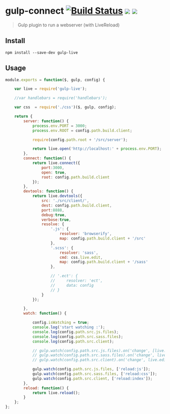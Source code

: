 gulp-connect [![Build Status](http://img.shields.io/travis/AveVlad/gulp-connect.svg?style=flat)](https://travis-ci.org/AveVlad/gulp-connect) [![](http://img.shields.io/npm/dm/gulp-connect.svg?style=flat)](https://www.npmjs.org/package/gulp-connect) [![](http://img.shields.io/npm/v/gulp-connect.svg?style=flat)](https://www.npmjs.org/package/gulp-connect)
==============

> Gulp plugin to run a webserver (with LiveReload)


## Install

```
npm install --save-dev gulp-live
```

## Usage

```js
module.exports = function($, gulp, config) {

    var live = require('gulp-live');

    //var handlebars = require('handlebars');

    var css  = require('./css')($, gulp, config);

    return {
        server: function() {
            process.env.PORT = 3000;
            process.env.ROOT = config.path.build.client;

            require(config.path.root + '/src/server');

            return live.open('http://localhost:' + process.env.PORT);
        },
        connect: function() {
            return live.connect({
                port:3000,
                open: true,
                root: config.path.build.client
            });
        },
        devtools: function() {
            return live.devtools({
                src: './src/client/',
                dest: config.path.build.client,
                port:8888,
                debug:true,
                verbose:true,
                resolve: {
                    '.js': {
                        resolver: 'browserify',
                        map: config.path.build.client + '/src'
                    },
                    '.scss': {
                        resolver: 'sass',
                        cmd: css.live.edit,
                        map: config.path.build.client + '/sass'
                    },

                    // '.ect': {
                    //     resolver: 'ect',
                    //     data: config
                    // }
                }
            });

        },
        watch: function() {

            config.isWatching = true;
            console.log('start watching :');
            console.log(config.path.src.js.files);
            console.log(config.path.src.sass.files);
            console.log(config.path.src.client);

            // gulp.watch(config.path.src.js.files).on('change', [live.edit]);
            // gulp.watch(config.path.src.sass.files).on('change', live.edit);
            // gulp.watch(config.path.src.client).on('change', live.edit);

            gulp.watch(config.path.src.js.files, ['reload:js']);
            gulp.watch(config.path.src.sass.files, ['reload:css']);
            gulp.watch(config.path.src.client, ['reload:index']);
        },
        reload: function() {
            return live.reload();
        }
    };
};


```
